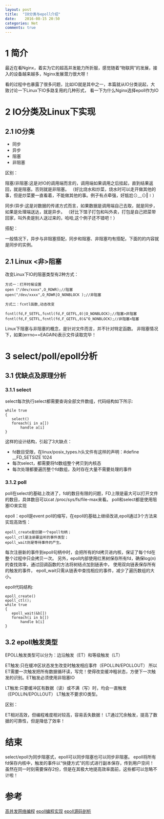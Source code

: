 ```yaml
---
layout: post
title:  "IO分类与epoll介绍"
date:    2016-08-15 20:50
categories: Net
comments: true
---
```


# 1 简介

最近在看Nginx，着实为它的超高并发能力所折服，感觉随着“物联网”的发展，接入的设备越来越多，Nginx发展潜力很大呀！

看的过程中也暴露了很多问题，比如IO就是其中之一，本篇就从IO分类说起，大致讨论一下Linux下IO多路复用的几种形式，
看一下为什么Nginx选择epoll作为IO

# 2 IO分类及Linux下实现

## 2.1 IO分类

 * 同步
 * 异步
 * 阻塞
 * 非阻塞

区别：

阻塞/非阻塞:这是对IO的调用端而言的，调用端如果调用之后挂起，直到结果返回，就是阻塞。否则就是非阻塞。
（好比烧水和炒菜，烧水时可以走开做其他的事，但是炒菜要一直看着，不能做其他的事。例子有点牵强，好尴尬⊙﹏⊙‖∣）

同步/异步:这是对数据的传递方式而言，如果数据是调用端自己去取，就是同步，如果是处理端送达，就是异步。
（好比下馆子打包和叫外卖，打包是自己把菜带回家，叫外卖是别人送过来的，哈哈,这个例子还不错吧！）

搭配：

一般情况下，异步与非阻塞搭配，同步和阻塞、非阻塞均有搭配，下面的的内容就是同步的实例。

## 2.1 Linux <非>阻塞

改变Linux下IO的阻塞类型有2种方式：

```
方式一：打开时候设置
open（"/dev/xxxx",O_RDWR);//阻塞
open("/dev/xxxx",O_RDWR|O_NONBLOCK );//非阻塞

方式二：fcntl函数,动态改变

fcntl(fd,F_SETFL,fcntl(fd,F_GETFL,0)|O_NONBLOCK);//阻塞>非阻塞
fcntl(fd,F_SETFL,fcntl(fd,F_GETFL,0)&^O_NONBLOCK);//非阻塞>阻塞
```
Linux下阻塞与非阻塞的概念，是针对文件而言，并不针对特定函数。
非阻塞情况下，如果(errno==EAGAIN)表示文件读取完毕！

# 3 select/poll/epoll分析

## 3.1 优缺点及原理分析

### 3.1.1  select

select每次执行select都需要查询全部文件数组，代码结构如下所示:
```
while true
{
   select()
   foreach(i in a[])
       handle a[i]
}
```
这样的设计结构，引起了3大缺点：
 
 * fd数目受限，在linux/posix_types.h头文件有这样的声明：#define __FD_SETSIZE 1024 
 * 每次select，都需要将fd数组整个拷贝到内核态
 * 每次处理都要遍历整个fd数组，及时存在大量不需要处理的事件

### 3.1.2 poll

poll在select的基础上改进了，fd的数目有限的问题，FD上限是最大可以打开文件的数目，具体数目可以cat /proc/sys/fs/file-max来看。
poll和select都是使用阻塞IO来实现

epoll：epoll是event poll的缩写，在epoll的基础上继续改进,epoll通过3个方法来实现高效性：

```
epoll_create是创建一个epoll句柄；
epoll_ctl是注册要监听的事件类型；
epoll_wait则是等待事件的产生。
```

每次注册新的事件到epoll句柄中时，会把所有的fd拷贝进内核，保证了每个fd在整个过程中只会拷贝一次。
另外，epoll内部使用红黑树保存所有fd，确保log(n)的查找效率，通过回调函数的方法将树结点加到链表中，
使用双向链表保存所有的触发的事件， epoll_wait只需从链表中查找相应的事件，减少了遍历数组的大小。

epoll代码结构:

```
epoll_create()
epoll_ctl();
while true
{
   epoll_wait(&b[])
   foreach(i in b[])
       handle b[i]
}
```
## 3.2 epoll触发类型

EPOLL触发类型可以分为：边沿触发（ET）和等级触发（LT）

ET触发:只在缓冲区状态发生改变时触发相应事件（EPOLLIN/EPOLLOUT） 
所以ET需要一次触发把所有数据循环读，写完！使得改变缓冲粗状态，方便下一次触发的识别。ET触发必须使用非阻塞IO

LT触发:只要缓冲区有数据（读）或不满（写）时，均会一直触发（EPOLLIN/EPOLLOUT）
LT触发不要求IO类型。

区别：

ET相对高效，但编程难度相对较高，容易丢失数据！
LT通过冗余触发，提高了数据的可靠性，但是降低了效率！

# 结束

select/epoll为同步阻塞式，epoll可以同步阻塞也可以同步非阻塞。
epoll将所有fd保存内核中，触发的事件以“快捷方式”的形式进行副本保存，传到用户空间！
虽然在同一时刻需要保存2份，但是在其极大地提高效率面前，这些都可以忽略不计啦！

# 参考

[高并发网络编程](http://blog.csdn.net/lxgwm2008/article/details/39202675)
[epoll编程实现](http://www.cnblogs.com/ggjucheng/archive/2012/01/17/2324974.html)
[epoll源码剖析](http://www.cnblogs.com/apprentice89/p/3234677.html)